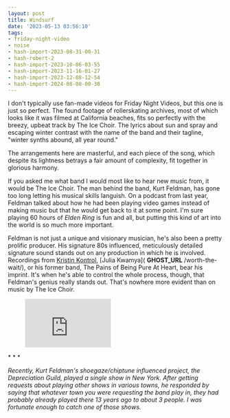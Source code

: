 ```yaml
---
layout: post
title: Windsurf
date: '2023-05-13 03:56:10'
tags:
- friday-night-video
- noise
- hash-import-2023-08-31-00-31
- hash-robert-2
- hash-import-2023-10-06-03-55
- hash-import-2023-11-16-01-27
- hash-import-2023-12-08-12-54
- hash-import-2024-08-08-00-38
---
```


I don't typically use fan-made videos for Friday Night Videos, but this one is just so perfect. The found footage of rollerskating archives, most of which looks like it was filmed at California beaches, fits so perfectly with the breezy, upbeat track by The Ice Choir. The lyrics about sun and spray and escaping winter contrast with the name of the band and their tagline, "winter synths abound, all year round."

The arrangements here are masterful, and each piece of the song, which despite its lightness betrays a fair amount of complexity, fit together in glorious harmony.

If you asked me what band I would most like to hear new music from, it would be The Ice Choir. The man behind the band, Kurt Feldman, has gone too long letting his musical skills languish. On a podcast from last year, Feldman talked about how he had been playing video games instead of making music but that he would get back to it at some point. I'm sure playing 60 hours of _Elden Ring_ is fun and all, but putting this kind of art into the world is so much more important.

Feldman is not just a unique and visionary musician, he's also been a pretty prolific producer. His signature 80s influenced, meticulously detailed signature sound stands out on any production in which he is involved. Recordings from [Kristin Kontrol](https://kristinkontrol.bandcamp.com/album/x-communicate?from=search&search_item_id=1266882064&search_item_type=a&search_match_part=%3F&search_page_id=2596645225&search_page_no=1&search_rank=2&search_sig=2168487d075785fa5d83f1a8ac46a8be), [Julia Kwamya]( __GHOST_URL__ /worth-the-wait/), or his former band, The Pains of Being Pure At Heart, bear his imprint. It's when he's able to control the whole process, though, that Feldman's genius really stands out. That's nowhere more evident than on music by The Ice Choir.

<figure class="kg-card kg-embed-card"><iframe width="200" height="113" src="https://www.youtube.com/embed/uNWXYf10TsU?feature=oembed" frameborder="0" allow="accelerometer; autoplay; clipboard-write; encrypted-media; gyroscope; picture-in-picture; web-share" allowfullscreen title="Ice Choir • Windsurf"></iframe></figure>
* * *

_Recently, Kurt Feldman's shoegaze/chiptune influenced project, the Depreciation Guild, played a single show in New York. After getting requests about playing other shows in various towns, he responded by saying that whatever town you were requesting the band play in, they had probably already played there 13 years ago to about 3 people. I was fortunate enough to catch one of those shows._

